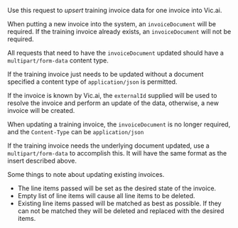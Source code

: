 Use this request to *upsert* training invoice data for one invoice into
Vic.ai.

When putting a new invoice into the system, an `invoiceDocument` will be
required. If the training invoice already exists, an `invoiceDocument`
will not be required.

All requests that need to have the `invoiceDocument` updated should have
a `multipart/form-data` content type.

If the training invoice just needs to be updated without a document
specified a content type of `application/json` is permitted.

If the invoice is known by Vic.ai, the `externalId` supplied will be
used to resolve the invoice and perform an update of the data,
otherwise, a new invoice will be created.

When updating a training invoice, the `invoiceDocument` is no longer required,
and the `Content-Type` can be `application/json`

If the training invoice needs the underlying document updated, use a
`multipart/form-data` to accomplish this. It will have the same format as the
insert described above.

Some things to note about updating existing invoices.

* The line items passed will be set as the desired state of the invoice.
* Empty list of line items will cause all line items to be deleted.
* Existing line items passed will be matched as best as possible. If they can
  not be matched they will be deleted and replaced with the desired items.
